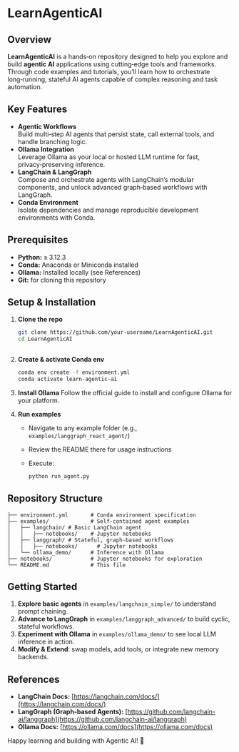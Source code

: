  # LearnAgenticAI

## Overview
**LearnAgenticAI** is a hands‑on repository designed to help you explore and build **agentic AI** applications using cutting‑edge tools and frameworks. Through code examples and tutorials, you’ll learn how to orchestrate long‑running, stateful AI agents capable of complex reasoning and task automation.

## Key Features
- **Agentic Workflows**  
  Build multi‑step AI agents that persist state, call external tools, and handle branching logic.
- **Ollama Integration**  
  Leverage Ollama as your local or hosted LLM runtime for fast, privacy‑preserving inference.
- **LangChain & LangGraph**  
  Compose and orchestrate agents with LangChain’s modular components, and unlock advanced graph‑based workflows with LangGraph.
- **Conda Environment**  
  Isolate dependencies and manage reproducible development environments with Conda.

## Prerequisites
- **Python:** ≥ 3.12.3  
- **Conda:** Anaconda or Miniconda installed  
- **Ollama:** Installed locally (see References)  
- **Git:** for cloning this repository

## Setup & Installation

1. **Clone the repo**  
   ```bash
   git clone https://github.com/your‑username/LearnAgenticAI.git
   cd LearnAgenticAI
 
2. **Create & activate Conda env**

   ```bash
   conda env create -f environment.yml
   conda activate learn‑agentic‑ai
   ```

3. **Install Ollama**
   Follow the official guide to install and configure Ollama for your platform.

4. **Run examples**

   * Navigate to any example folder (e.g., `examples/langgraph_react_agent/`)
   * Review the README there for usage instructions
   * Execute:

     ```bash
     python run_agent.py
     ```

## Repository Structure

```
├── environment.yml       # Conda environment specification
├── examples/             # Self‑contained agent examples
│   ├── langchain/ # Basic LangChain agent
│   │   ├── notebooks/    # Jupyter notebooks
│   ├── langgraph/ # Stateful, graph‑based workflows
│   │   ├── notebooks/      # Jupyter notebooks
│   └── ollama_demo/      # Inference with Ollama
├── notebooks/            # Jupyter notebooks for exploration
└── README.md             # This file
```

## Getting Started

1. **Explore basic agents** in `examples/langchain_simple/` to understand prompt chaining.
2. **Advance to LangGraph** in `examples/langgraph_advanced/` to build cyclic, stateful workflows.
3. **Experiment with Ollama** in `examples/ollama_demo/` to see local LLM inference in action.
4. **Modify & Extend**: swap models, add tools, or integrate new memory backends.

## References

* **LangChain Docs:**
  [https://langchain.com/docs/](https://langchain.com/docs/)
* **LangGraph (Graph‑based Agents):**
  [https://github.com/langchain-ai/langgraph](https://github.com/langchain-ai/langgraph)
* **Ollama Docs:**
  [https://ollama.com/docs](https://ollama.com/docs)

Happy learning and building with Agentic AI! 🚀
